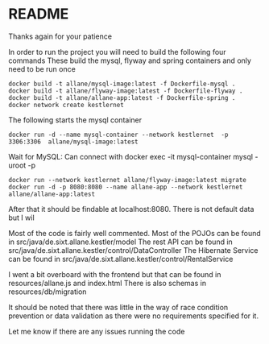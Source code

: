 # README
Thanks again for your patience

In order to run the project you will need to build the following four commands
These build the mysql, flyway and spring containers and only need to be run once

    docker build -t allane/mysql-image:latest -f Dockerfile-mysql .
    docker build -t allane/flyway-image:latest -f Dockerfile-flyway .
    docker build -t allane/allane-app:latest -f Dockerfile-spring .
    docker network create kestlernet

The following starts the mysql container

    docker run -d --name mysql-container --network kestlernet  -p 3306:3306  allane/mysql-image:latest

Wait for MySQL: Can connect with docker exec -it mysql-container mysql -uroot -p

    docker run --network kestlernet allane/flyway-image:latest migrate
    docker run -d -p 8080:8080 --name allane-app --network kestlernet allane/allane-app:latest

After that it should be findable at localhost:8080. There is not default data but I wil

Most of the code is fairly well commented.
Most of the POJOs can be found in src/java/de.sixt.allane.kestler/model
The rest API can be found in src/java/de.sixt.allane.kestler/control/DataController
The Hibernate Service can be found in src/java/de.sixt.allane.kestler/control/RentalService

I went a bit overboard with the frontend but that can be found in resources/allane.js and index.html
There is also schemas in resources/db/migration

It should be noted that there was little in the way of race condition prevention or data validation as there were no requirements specified for it. 

Let me know if there are any issues running the code
